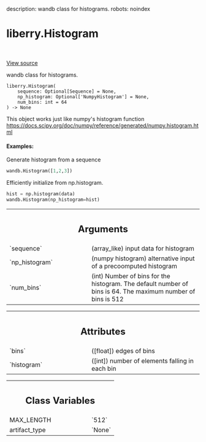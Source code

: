 description: wandb class for histograms.
robots: noindex

# liberry.Histogram

<!-- Insert buttons and diff -->

<table class="tfo-notebook-buttons tfo-api nocontent" align="left">

</table>

<a target="_blank" href="https://charlesfrye.gitbook.io/docs-box/library/sdk/data_types.py">View source</a>



wandb class for histograms.

<pre class="devsite-click-to-copy prettyprint lang-py tfo-signature-link">
<code>liberry.Histogram(
    sequence: Optional[Sequence] = None,
    np_histogram: Optional['NumpyHistogram'] = None,
    num_bins: int = 64
) -> None
</code></pre>



<!-- Placeholder for "Used in" -->

This object works just like numpy's histogram function
https://docs.scipy.org/doc/numpy/reference/generated/numpy.histogram.html

#### Examples:

Generate histogram from a sequence
```python
wandb.Histogram([1,2,3])
```

Efficiently initialize from np.histogram.
```python
hist = np.histogram(data)
wandb.Histogram(np_histogram=hist)
```



<!-- Tabular view -->
 <table class="responsive fixed orange">
<colgroup><col width="214px"><col></colgroup>
<tr><th colspan="2"><h2 class="add-link">Arguments</h2></th></tr>

<tr>
<td>
`sequence`
</td>
<td>
(array_like) input data for histogram
</td>
</tr><tr>
<td>
`np_histogram`
</td>
<td>
(numpy histogram) alternative input of a precoomputed histogram
</td>
</tr><tr>
<td>
`num_bins`
</td>
<td>
(int) Number of bins for the histogram.  The default number of bins
is 64.  The maximum number of bins is 512
</td>
</tr>
</table>





<!-- Tabular view -->
 <table class="responsive fixed orange">
<colgroup><col width="214px"><col></colgroup>
<tr><th colspan="2"><h2 class="add-link">Attributes</h2></th></tr>

<tr>
<td>
`bins`
</td>
<td>
([float]) edges of bins
</td>
</tr><tr>
<td>
`histogram`
</td>
<td>
([int]) number of elements falling in each bin
</td>
</tr>
</table>





<!-- Tabular view -->
 <table class="responsive fixed orange">
<colgroup><col width="214px"><col></colgroup>
<tr><th colspan="2"><h2 class="add-link">Class Variables</h2></th></tr>

<tr>
<td>
MAX_LENGTH<a id="MAX_LENGTH"></a>
</td>
<td>
`512`
</td>
</tr><tr>
<td>
artifact_type<a id="artifact_type"></a>
</td>
<td>
`None`
</td>
</tr>
</table>

